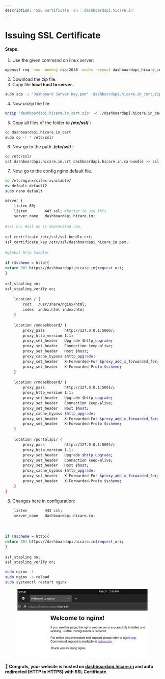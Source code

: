 ```yaml
---
description: 'SSL certificate  on : dashboardapi.hicare.in'
---
```


# Issuing SSL Certificate

#### Steps:&#x20;

1. Use the given command on linux server:&#x20;

```bash
openssl req -new -newkey rsa:2048 -nodes -keyout dashboardapi_hicare_in.pem -out dashboardapi_hicare_in.csr -subj /CN=dashboardapi.hicare.in; cat dashboardapi_hicare_in.csr
```

2. Download the zip file.
3. Copy file **local host to server**.

```bash
sudo scp -i 'Dashboard Server Key.pem' 'dashboardapi.hicare.in_cert.zip' ubuntu@15.207.50.230:/home/ubuntu/
```

4. Now unzip the file:

```bash
unzip 'dashboardapi.hicare.in_cert.zip' -d ./dashboardapi.hicare.in_cert
```

5. Copy all files of the folder to **/etc/ssl/ :**

```bash
cd dashboardapi.hicare.in_cert
sudo cp -r * /etc/ssl/
```

6. Now go to the path: **/etc/ssl/ :**&#x20;

```bash
cd /etc/ssl/
cat dashboardapi.hicare.in.crt dashboardapi.hicare.in.ca-bundle >> ssl-bundle.crt
```

7. Now, go to the config nginx default file.

```bash
cd /etc/nginx/sites-available/
mv default default2
sudo nano default
```

```bash
server {
    listen 80;
    listen        443 ssl; #better to use this
    server_name   dashboardapi.hicare.in;

#ssl on; #ssl on is deprecated now.

ssl_certificate /etc/ssl/ssl-bundle.crt;
ssl_certificate_key /etc/ssl/dashboardapi_hicare_in.pem;

#global http handler

if ($scheme = http){
return 301 https://dashboardapi.hicare.in$request_uri;
}

ssl_stapling on;
ssl_stapling_verify on;

    location / {
        root   /usr/share/nginx/html;
        index  index.html index.htm;
    }

    location /omdashboard/ {
        proxy_pass         http://127.0.0.1:5000/;
        proxy_http_version 1.1;
        proxy_set_header   Upgrade $http_upgrade;
        proxy_set_header   Connection keep-alive;
        proxy_set_header   Host $host;
        proxy_cache_bypass $http_upgrade;
        proxy_set_header   X-Forwarded-For $proxy_add_x_forwarded_for;
        proxy_set_header   X-Forwarded-Proto $scheme;
    }

    location /rmdashboard/ {
        proxy_pass         http://127.0.0.1:5001/;
        proxy_http_version 1.1;
        proxy_set_header   Upgrade $http_upgrade;
        proxy_set_header   Connection keep-alive;
        proxy_set_header   Host $host;
        proxy_cache_bypass $http_upgrade;
        proxy_set_header   X-Forwarded-For $proxy_add_x_forwarded_for;
        proxy_set_header   X-Forwarded-Proto $scheme;
    }

    location /portalapi/ {
        proxy_pass         http://127.0.0.1:5002/;
        proxy_http_version 1.1;
        proxy_set_header   Upgrade $http_upgrade;
        proxy_set_header   Connection keep-alive;
        proxy_set_header   Host $host;
        proxy_cache_bypass $http_upgrade;
        proxy_set_header   X-Forwarded-For $proxy_add_x_forwarded_for;
        proxy_set_header   X-Forwarded-Proto $scheme;
    }
}

```

8. Changes here in configuration:&#x20;

```bash
    listen        443 ssl;
    server_name   dashboardapi.hicare.in;
    
    

if ($scheme = http){
return 301 https://dashboardapi.hicare.in$request_uri;
}

ssl_stapling on;
ssl_stapling_verify on;
```

```bash
sudo nginx -t
sudo nginx -s reload
sudo systemctl restart nginx
```

<figure><img src="../.gitbook/assets/image (120).png" alt=""><figcaption></figcaption></figure>

#### :tada: Congrats, your website is hosted on [dashboardapi.hicare.in](https://dashboardapi.hicare.in/) and auto redirected (HTTP to HTTPS) with SSL Certificate.
